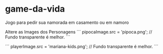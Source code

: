 # game-da-vida
Jogo para pedir sua namorada em casamento ou em namoro

Altere as Images dos Personagens
´´´
pipocaImage.src = 'pipoca.png'; // Fundo transparente é melhor.
´´´

´´´
playerImage.src = 'mariana-kids.png'; // Fundo transparente é melhor.
´´´

